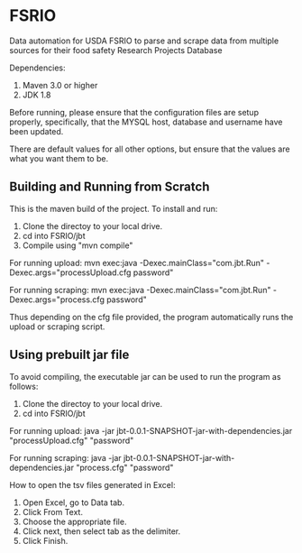 # FSRIO
Data automation for USDA FSRIO to parse and scrape data from multiple sources for their food safety Research Projects Database

Dependencies:  
1. Maven 3.0 or higher  
2. JDK 1.8  

Before running, please ensure that the configuration files are setup properly, specifically, that the MYSQL host, database and username have been updated.  

There are default values for all other options, but ensure that the values are what you want them to be.  

## Building and Running from Scratch

This is the maven build of the project. To install and run:

1. Clone the directoy to your  local drive.
2. cd into FSRIO/jbt
3. Compile using "mvn compile"



For running upload:
	mvn exec:java -Dexec.mainClass="com.jbt.Run" -Dexec.args="processUpload.cfg password"

For running scraping: 
 	mvn exec:java -Dexec.mainClass="com.jbt.Run" -Dexec.args="process.cfg password"

Thus depending on the cfg file provided, the program automatically runs the upload or scraping script.


## Using prebuilt jar file

To avoid compiling, the executable jar can be used to run the program as follows:  
1. Clone the directoy to your  local drive.  
2. cd into FSRIO/jbt  


For running upload:
	java -jar jbt-0.0.1-SNAPSHOT-jar-with-dependencies.jar "processUpload.cfg" "password"

For running scraping: 
 	java -jar jbt-0.0.1-SNAPSHOT-jar-with-dependencies.jar "process.cfg" "password"

How to open the tsv files generated in Excel:  
1. Open Excel, go to Data tab.  
2. Click From Text.  
3. Choose the appropriate file.  
4. Click next, then select tab as the delimiter.
5. Click Finish.

